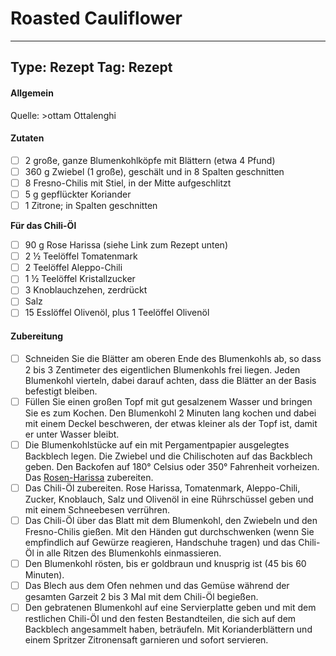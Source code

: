 # Roasted Cauliflower

---
Type: Rezept
Tag: Rezept
---

#### Allgemein
Quelle: >ottam Ottalenghi 

#### Zutaten
- [ ] 2 große, ganze Blumenkohlköpfe mit Blättern (etwa 4 Pfund)
- [ ] 360 g Zwiebel (1 große), geschält und in 8 Spalten geschnitten
- [ ] 8 Fresno-Chilis mit Stiel, in der Mitte aufgeschlitzt
- [ ] 5 g gepflückter Koriander
- [ ] 1 Zitrone; in Spalten geschnitten

**Für das Chili-Öl**
- [ ] 90 g Rose Harissa (siehe Link zum Rezept unten)
- [ ] 2 ½ Teelöffel Tomatenmark
- [ ] 2 Teelöffel Aleppo-Chili
- [ ] 1 ½ Teelöffel Kristallzucker
- [ ] 3 Knoblauchzehen, zerdrückt
- [ ] Salz
- [ ] 15 Esslöffel Olivenöl, plus 1 Teelöffel Olivenöl

#### Zubereitung
- [ ] Schneiden Sie die Blätter am oberen Ende des Blumenkohls ab, so dass 2 bis 3 Zentimeter des eigentlichen Blumenkohls frei liegen. Jeden Blumenkohl vierteln, dabei darauf achten, dass die Blätter an der Basis befestigt bleiben.
- [ ] Füllen Sie einen großen Topf mit gut gesalzenem Wasser und bringen Sie es zum Kochen. Den Blumenkohl 2 Minuten lang kochen und dabei mit einem Deckel beschweren, der etwas kleiner als der Topf ist, damit er unter Wasser bleibt.
- [ ] Die Blumenkohlstücke auf ein mit Pergamentpapier ausgelegtes Backblech legen. Die Zwiebel und die Chilischoten auf das Backblech geben. Den Backofen auf 180° Celsius oder 350° Fahrenheit vorheizen. Das [Rosen-Harissa](https://www.masterclass.com/articles/yotam-ottolenghis-rose-harissa-recipe) zubereiten.
- [ ] Das Chili-Öl zubereiten. Rose Harissa, Tomatenmark, Aleppo-Chili, Zucker, Knoblauch, Salz und Olivenöl in eine Rührschüssel geben und mit einem Schneebesen verrühren.
- [ ] Das Chili-Öl über das Blatt mit dem Blumenkohl, den Zwiebeln und den Fresno-Chilis gießen. Mit den Händen gut durchschwenken (wenn Sie empfindlich auf Gewürze reagieren, Handschuhe tragen) und das Chili-Öl in alle Ritzen des Blumenkohls einmassieren.
- [ ] Den Blumenkohl rösten, bis er goldbraun und knusprig ist (45 bis 60 Minuten).
- [ ] Das Blech aus dem Ofen nehmen und das Gemüse während der gesamten Garzeit 2 bis 3 Mal mit dem Chili-Öl begießen.
- [ ] Den gebratenen Blumenkohl auf eine Servierplatte geben und mit dem restlichen Chili-Öl und den festen Bestandteilen, die sich auf dem Backblech angesammelt haben, beträufeln. Mit Korianderblättern und einem Spritzer Zitronensaft garnieren und sofort servieren.
